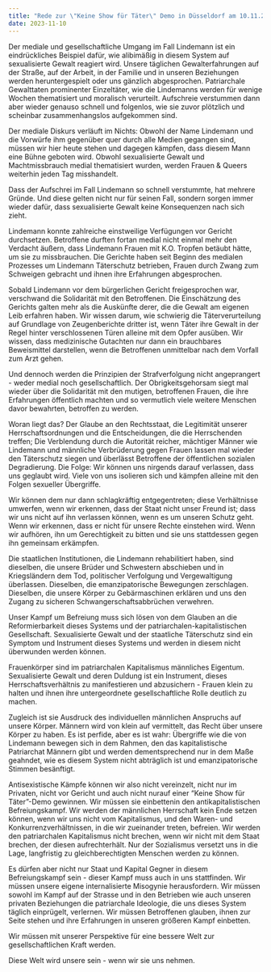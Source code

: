 ```yaml
---
title: "Rede zur \"Keine Show für Täter\" Demo in Düsseldorf am 10.11.2023"
date: 2023-11-10
---
```


Der mediale und gesellschaftliche Umgang im Fall Lindemann ist ein eindrückliches Beispiel dafür, wie alibimäßig in diesem System auf sexualisierte Gewalt reagiert wird. Unsere täglichen Gewalterfahrungen auf der Straße, auf der Arbeit, in der Familie und in unseren Beziehungen werden heruntergespielt oder uns gänzlich abgesprochen. Patriarchale Gewalttaten prominenter Einzeltäter, wie die Lindemanns werden für wenige Wochen thematisiert und moralisch verurteilt. Aufschreie verstummen dann aber wieder genauso schnell und folgenlos, wie sie zuvor plötzlich und scheinbar zusammenhangslos aufgekommen sind. 

Der mediale Diskurs verläuft im Nichts: Obwohl der Name Lindemann und die Vorwürfe ihm gegenüber quer durch alle Medien gegangen sind, müssen wir hier heute stehen und dagegen kämpfen, dass diesem Mann eine Bühne geboten wird. Obwohl sexualisierte Gewalt und Machtmissbrauch medial thematisiert wurden, werden Frauen & Queers weiterhin jeden Tag misshandelt. 

Dass der Aufschrei im Fall Lindemann so schnell verstummte, hat mehrere Gründe. Und diese gelten nicht nur für seinen Fall, sondern sorgen immer wieder dafür, dass sexualisierte Gewalt keine Konsequenzen nach sich zieht.

Lindemann konnte zahlreiche einstweilige Verfügungen vor Gericht durchsetzen. Betroffene durften fortan medial nicht einmal mehr den Verdacht äußern, dass Lindemann Frauen mit K.O. Tropfen betäubt hätte, um sie zu missbrauchen. Die Gerichte haben seit Beginn des medialen Prozesses um Lindemann Täterschutz betrieben, Frauen durch Zwang zum Schweigen gebracht und ihnen ihre Erfahrungen abgesprochen. 

Sobald Lindemann vor dem bürgerlichen Gericht freigesprochen war, verschwand die Solidarität mit den Betroffenen. Die Einschätzung des Gerichts galten mehr als die Auskünfte derer, die die Gewalt am eigenen Leib erfahren haben. Wir wissen darum, wie schwierig die Täterverurteilung auf Grundlage von Zeugenberichte dritter ist, wenn Täter ihre Gewalt in der Regel hinter verschlossenen Türen alleine mit dem Opfer ausüben. Wir wissen, dass medizinische Gutachten nur dann ein brauchbares Beweismittel darstellen, wenn die Betroffenen unmittelbar nach dem Vorfall zum Arzt gehen. 

Und dennoch werden die Prinzipien der Strafverfolgung nicht angeprangert - weder medial noch gesellschaftlich. Der Obrigkeitsgehorsam siegt mal wieder über die Solidarität mit den mutigen, betroffenen Frauen, die ihre Erfahrungen öffentlich machten und so vermutlich viele weitere Menschen davor bewahrten, betroffen zu werden.  

Woran liegt das? Der Glaube an den Rechtsstaat, die Legitimität unserer Herrschaftsordnungen und die Entscheidungen, die die Herrschenden treffen; Die Verblendung durch die Autorität reicher, mächtiger Männer wie Lindemann und männliche Verbrüderung gegen Frauen lassen mal wieder den Täterschutz siegen und überlässt Betroffene der öffentlichen sozialen Degradierung. Die Folge: Wir können uns nirgends darauf verlassen, dass uns geglaubt wird. Viele von uns isolieren sich und kämpfen alleine mit den Folgen sexueller Übergriffe. 

Wir können dem nur dann schlagkräftig entgegentreten; diese Verhältnisse umwerfen, wenn wir erkennen, dass der Staat nicht unser Freund ist; dass wir uns nicht auf ihn verlassen können, wenn es um unseren Schutz geht. Wenn wir erkennen, dass er nicht für unsere Rechte einstehen wird. Wenn wir aufhören, ihn um Gerechtigkeit zu bitten und sie uns stattdessen gegen ihn gemeinsam erkämpfen. 

Die staatlichen Institutionen, die Lindemann rehabilitiert haben, sind dieselben, die unsere Brüder und Schwestern abschieben und in Kriegsländern dem Tod, politischer Verfolgung und Vergewaltigung überlassen. Dieselben, die emanzipatorische Bewegungen zerschlagen. Dieselben, die unsere Körper zu Gebärmaschinen erklären und uns den Zugang zu sicheren Schwangerschaftsabbrüchen verwehren. 

Unser Kampf um Befreiung muss sich lösen von dem Glauben an die Reformierbarkeit dieses Systems und der patriarchalen-kapitalistischen Gesellschaft. Sexualisierte Gewalt und der staatliche Täterschutz sind ein Symptom und Instrument dieses Systems und werden in diesem nicht überwunden werden können. 

Frauenkörper sind im patriarchalen Kapitalismus männliches Eigentum. Sexualisierte Gewalt und deren Duldung ist ein Instrument, dieses Herrschaftsverhältnis zu manifestieren und abzusichern - Frauen klein zu halten und ihnen ihre untergeordnete gesellschaftliche Rolle deutlich zu machen. 

Zugleich ist sie Ausdruck des individuellen männlichen Anspruchs auf unsere Körper. Männern wird von klein auf vermittelt, das Recht über unsere Körper zu haben. Es ist perfide, aber es ist wahr: Übergriffe wie die von Lindemann bewegen sich in dem Rahmen, den das kapitalistische Patriarchat Männern gibt und werden dementsprechend nur in dem Maße geahndet, wie es diesem System nicht abträglich ist und emanzipatorische Stimmen besänftigt. 

Antisexistische Kämpfe können wir also nicht vereinzelt, nicht nur im Privaten, nicht vor Gericht und auch nicht nurauf einer “Keine Show für Täter”-Demo gewinnen. Wir müssen sie einbettenin den antikapitalistischen Befreiungskampf. Wir werden der männlichen Herrschaft kein Ende setzen können, wenn wir uns nicht vom Kapitalismus, und den Waren- und Konkurrenzverhältnissen, in die wir zueinander treten, befreien. Wir werden den patriarchalen Kapitalismus nicht brechen, wenn wir nicht mit dem Staat brechen, der diesen aufrechterhält. Nur der Sozialismus versetzt uns in die Lage, langfristig zu gleichberechtigten Menschen werden zu können. 

Es dürfen aber nicht nur Staat und Kapital Gegner in diesem Befreiungskampf sein - dieser Kampf muss auch in uns stattfinden. Wir müssen unsere eigene internalisierte Misogynie herausfordern. Wir müssen sowohl im Kampf auf der Strasse und in den Betrieben wie auch unseren privaten Beziehungen die patriarchale Ideologie, die uns dieses System täglich einprügelt, verlernen. Wir müssen Betroffenen glauben, ihnen zur Seite stehen und ihre Erfahrungen in unseren größeren Kampf einbetten. 

Wir müssen mit unserer Perspektive für eine bessere Welt zur gesellschaftlichen Kraft werden.

Diese Welt wird unsere sein - wenn wir sie uns nehmen.
